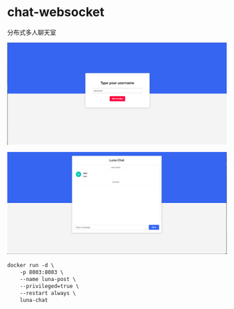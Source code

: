 # chat-websocket

分布式多人聊天室

![luna-chat-2](./img/luna-chat-2.png)

![luna-chat](./img/luna-chat.png)

```
docker run -d \
    -p 8003:8003 \
    --name luna-post \
    --privileged=true \
    --restart always \
    luna-chat
```